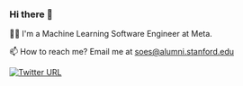 ### Hi there 👋

👨‍💻 I'm a Machine Learning Software Engineer at Meta.

📫 How to reach me? Email me at [soes@alumni.stanford.edu](mailto:soes@alumni.stanford.edu)

[![Twitter URL](https://img.shields.io/twitter/url/https/twitter.com/soheiiilllll.svg?style=social&label=Soheil%20on%20Twitter)](https://twitter.com/soheiiilllll)
